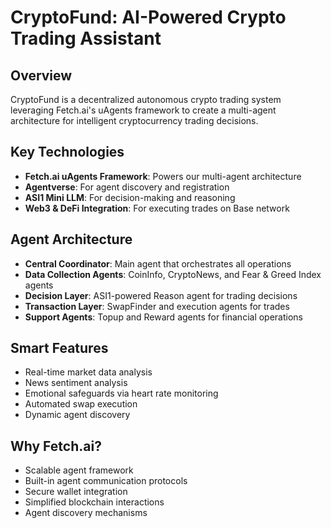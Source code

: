 # CryptoFund: AI-Powered Crypto Trading Assistant

## Overview
CryptoFund is a decentralized autonomous crypto trading system leveraging Fetch.ai's uAgents framework to create a multi-agent architecture for intelligent cryptocurrency trading decisions.

## Key Technologies
- **Fetch.ai uAgents Framework**: Powers our multi-agent architecture
- **Agentverse**: For agent discovery and registration
- **ASI1 Mini LLM**: For decision-making and reasoning
- **Web3 & DeFi Integration**: For executing trades on Base network

## Agent Architecture
- **Central Coordinator**: Main agent that orchestrates all operations
- **Data Collection Agents**: CoinInfo, CryptoNews, and Fear & Greed Index agents
- **Decision Layer**: ASI1-powered Reason agent for trading decisions
- **Transaction Layer**: SwapFinder and execution agents for trades
- **Support Agents**: Topup and Reward agents for financial operations

## Smart Features
- Real-time market data analysis
- News sentiment analysis
- Emotional safeguards via heart rate monitoring
- Automated swap execution
- Dynamic agent discovery

## Why Fetch.ai?
- Scalable agent framework
- Built-in agent communication protocols
- Secure wallet integration
- Simplified blockchain interactions
- Agent discovery mechanisms 